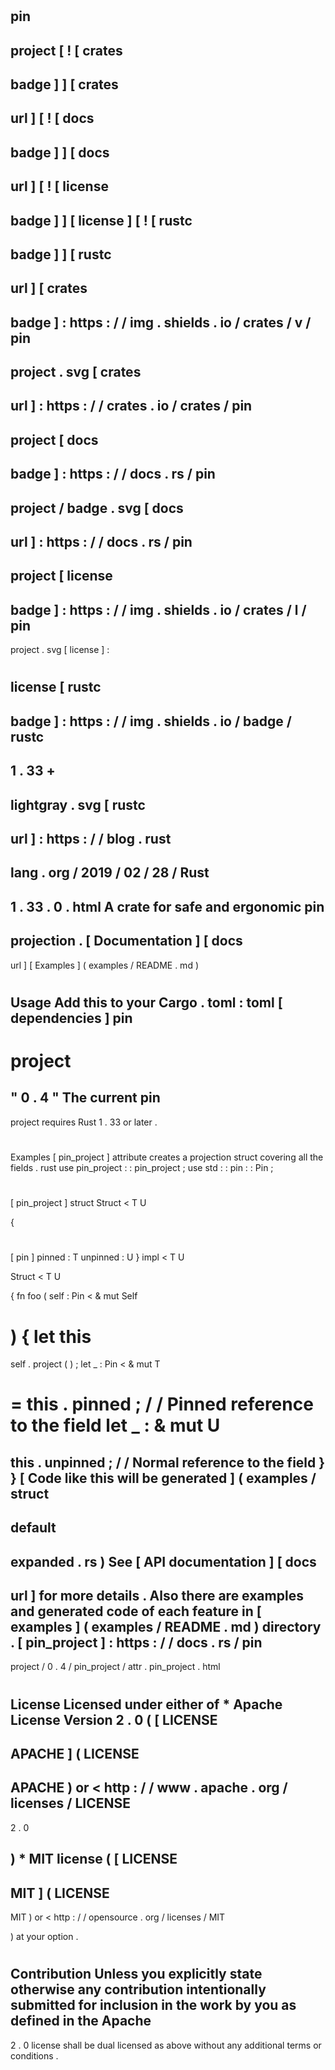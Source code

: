#
pin
-
project
[
!
[
crates
-
badge
]
]
[
crates
-
url
]
[
!
[
docs
-
badge
]
]
[
docs
-
url
]
[
!
[
license
-
badge
]
]
[
license
]
[
!
[
rustc
-
badge
]
]
[
rustc
-
url
]
[
crates
-
badge
]
:
https
:
/
/
img
.
shields
.
io
/
crates
/
v
/
pin
-
project
.
svg
[
crates
-
url
]
:
https
:
/
/
crates
.
io
/
crates
/
pin
-
project
[
docs
-
badge
]
:
https
:
/
/
docs
.
rs
/
pin
-
project
/
badge
.
svg
[
docs
-
url
]
:
https
:
/
/
docs
.
rs
/
pin
-
project
[
license
-
badge
]
:
https
:
/
/
img
.
shields
.
io
/
crates
/
l
/
pin
-
project
.
svg
[
license
]
:
#
license
[
rustc
-
badge
]
:
https
:
/
/
img
.
shields
.
io
/
badge
/
rustc
-
1
.
33
+
-
lightgray
.
svg
[
rustc
-
url
]
:
https
:
/
/
blog
.
rust
-
lang
.
org
/
2019
/
02
/
28
/
Rust
-
1
.
33
.
0
.
html
A
crate
for
safe
and
ergonomic
pin
-
projection
.
[
Documentation
]
[
docs
-
url
]
[
Examples
]
(
examples
/
README
.
md
)
#
#
Usage
Add
this
to
your
Cargo
.
toml
:
toml
[
dependencies
]
pin
-
project
=
"
0
.
4
"
The
current
pin
-
project
requires
Rust
1
.
33
or
later
.
#
#
Examples
[
pin_project
]
attribute
creates
a
projection
struct
covering
all
the
fields
.
rust
use
pin_project
:
:
pin_project
;
use
std
:
:
pin
:
:
Pin
;
#
[
pin_project
]
struct
Struct
<
T
U
>
{
#
[
pin
]
pinned
:
T
unpinned
:
U
}
impl
<
T
U
>
Struct
<
T
U
>
{
fn
foo
(
self
:
Pin
<
&
mut
Self
>
)
{
let
this
=
self
.
project
(
)
;
let
_
:
Pin
<
&
mut
T
>
=
this
.
pinned
;
/
/
Pinned
reference
to
the
field
let
_
:
&
mut
U
=
this
.
unpinned
;
/
/
Normal
reference
to
the
field
}
}
[
Code
like
this
will
be
generated
]
(
examples
/
struct
-
default
-
expanded
.
rs
)
See
[
API
documentation
]
[
docs
-
url
]
for
more
details
.
Also
there
are
examples
and
generated
code
of
each
feature
in
[
examples
]
(
examples
/
README
.
md
)
directory
.
[
pin_project
]
:
https
:
/
/
docs
.
rs
/
pin
-
project
/
0
.
4
/
pin_project
/
attr
.
pin_project
.
html
#
#
License
Licensed
under
either
of
*
Apache
License
Version
2
.
0
(
[
LICENSE
-
APACHE
]
(
LICENSE
-
APACHE
)
or
<
http
:
/
/
www
.
apache
.
org
/
licenses
/
LICENSE
-
2
.
0
>
)
*
MIT
license
(
[
LICENSE
-
MIT
]
(
LICENSE
-
MIT
)
or
<
http
:
/
/
opensource
.
org
/
licenses
/
MIT
>
)
at
your
option
.
#
#
#
Contribution
Unless
you
explicitly
state
otherwise
any
contribution
intentionally
submitted
for
inclusion
in
the
work
by
you
as
defined
in
the
Apache
-
2
.
0
license
shall
be
dual
licensed
as
above
without
any
additional
terms
or
conditions
.
